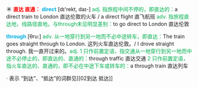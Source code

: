 ☀ <font color="red">**直达 直通：**</font>
<font color="sky blue">**direct**</font> [dɪ'rekt, daɪ-] 
<font color="#00b050">adj. 指旅程中间不停的，即直达的：</font>a direct train to London 直达伦敦的火车 / a direct flight 直飞航班 <font color="#00b050">adv. 指旅程直达地，线路径直地。与through未见明显差别：</font>to go direct to London 直达伦敦

<font color="sky blue">**through**</font> [θru:] 
<font color="#00b050">adv. 从一地穿行到另一地而不必中途转车，即直达：</font>The train goes straight through to London. 这列火车直达伦敦。/ I drove straight through. 我一直开过来的。<font color="#00b050">adj. 1 只作前置定语，指交通从一地穿行到另一地而中途不必停止的，即直达的、直通的：</font>through traffic 直达交通 <font color="#00b050">2 只作前置定语，指火车直达的、直通的，即不必在中途下车或转车的：</font>a through train 直达列车

· 表示 “到达”、“抵达”的词群见[[02到达 抵达]]
